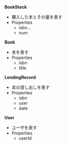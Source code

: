 **BookStock** 
* 購入した本とその量を表す
* Properties
    * isbn...
    * num  
    
**Book**
* 本を表す
* Properties
    * isbn
    * title
    
**LendingRecord**
* 本の貸し出しを表す
* Properties
    * isbn
    * user
    * date
    
**User**
* ユーザを表す
* Properties
    * userId 
  
